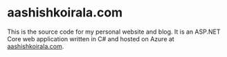 # aashishkoirala.com
This is the source code for my personal website and blog. It is an ASP.NET Core web application written in C# and hosted on Azure at [aashishkoirala.com](https://www.aashishkoirala.com).
